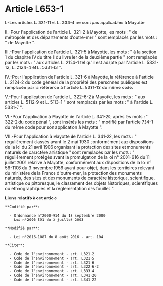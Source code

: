 # Article L653-1

I.-Les  articles L. 321-11 et L. 333-4 ne sont pas applicables à Mayotte. 

II.-Pour l'application de l'article L. 321-2 à Mayotte, les mots : " de métropole et des départements d'outre-mer " sont
remplacés par les mots : " de Mayotte ". 

III.-Pour l'application de l'article L. 321-5 à Mayotte, les mots : " à la section 1 du chapitre IV du titre II du livre Ier
de la deuxième partie " sont remplacés par les mots : " aux articles L. 2124-1 tel qu'il est adapté par l'article L. 5331-12,
L. 2124-4 et L. 5331-13 ". 

IV.-Pour l'application de l'article L. 321-6 à Mayotte, la référence à l'article L. 2124-2 du code général de la propriété
des personnes publiques est remplacée par la référence à l'article L. 5331-13 du même code. 

V.-Pour l'application de l'article L. 322-6-2 à Mayotte, les mots : " aux articles L. 5112-9 et L. 5113-1 " sont remplacés
par les mots : " à l'article L. 5331-7 ". 

VI.-Pour l'application à Mayotte de l'article L. 341-20, après les mots : " 322-2 du code pénal ", sont insérés les mots : "
modifié par l'article 724-1 du même code pour son application à Mayotte ". 

VII.-Pour l'application à Mayotte de l'article L. 341-22, les mots : " régulièrement classés avant le 2 mai 1930 conformément
aux dispositions de la loi du 21 avril 1906 organisant la protection des sites et monuments naturels de caractère artistique
" sont remplacés par les mots : " régulièrement protégés avant la promulgation de la loi n° 2001-616 du 11 juillet 2001
relative à Mayotte, conformément aux dispositions de la loi n° 56-1106 du 3 novembre 1956 ayant pour objet, dans les
territoires relevant du ministère de la France d'outre-mer, la protection des monuments naturels, des sites et des monuments
de caractère historique, scientifique, artistique ou pittoresque, le classement des objets historiques, scientifiques ou
ethnographiques et la réglementation des fouilles ".

**Liens relatifs à cet article**

	**Codifié par**:

	  - Ordonnance n°2000-914 du 18 septembre 2000
	  - Loi n°2003-591 du 2 juillet 2003

	**Modifié par**:

	  - Loi n°2016-1087 du 8 août 2016 - art. 104

	**Cite**:

	  - Code de l'environnement - art. L321-2
	  - Code de l'environnement - art. L321-5
	  - Code de l'environnement - art. L321-6
	  - Code de l'environnement - art. L322-6-2
	  - Code de l'environnement - art. L333-4
	  - Code de l'environnement - art. L341-20
	  - Code de l'environnement - art. L341-22
